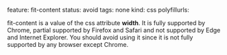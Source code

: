 feature: fit-content
status: avoid
tags: none
kind: css
polyfillurls:

fit-content is a value of the css attribute **width**. It is fully supported by Chrome, partial supported by Firefox and Safari and not supported by Edge and Internet Explorer. You should avoid using it since it is not fully supported by any browser except Chrome.
